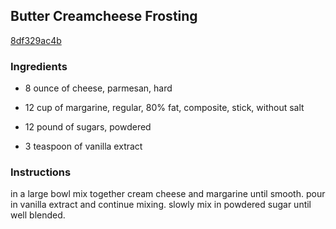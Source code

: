 ## Butter Creamcheese Frosting

[8df329ac4b](http://www.food.com/recipe/butter-creamcheese-frosting-482073)

### Ingredients

 - 8 ounce of cheese, parmesan, hard

 - 12 cup of margarine, regular, 80% fat, composite, stick, without salt

 - 12 pound of sugars, powdered

 - 3 teaspoon of vanilla extract

### Instructions

in a large bowl mix together cream cheese and margarine until smooth. pour in vanilla extract and continue mixing. slowly mix in powdered sugar until well blended.